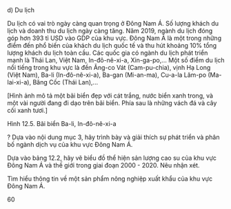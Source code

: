 d) Du lịch

Du lịch có vai trò ngày càng quan trọng ở Đông Nam Á. Số lượng khách du lịch và doanh thu du lịch ngày càng tăng. Năm 2019, ngành du lịch đóng góp hơn 393 tỉ USD vào GDP của khu vực. Đông Nam Á là một trong những điểm đến phổ biến của khách du lịch quốc tế và thu hút khoảng 10% tổng lượng khách du lịch toàn cầu. Các quốc gia có ngành du lịch phát triển mạnh là Thái Lan, Việt Nam, In-đô-nê-xi-a, Xin-ga-po,... Một số điểm du lịch nổi tiếng trong khu vực là đền Ăng-co Vát (Cam-pu-chia), vịnh Hạ Long (Việt Nam), Ba-li (In-đô-nê-xi-a), Ba-gan (Mi-an-ma), Cu-a-la Lăm-po (Ma-lai-xi-a), Băng Cốc (Thái Lan),...

[Hình ảnh mô tả một bãi biển đẹp với cát trắng, nước biển xanh trong, và một vài người đang đi dạo trên bãi biển. Phía sau là những vách đá và cây cối xanh tươi.]

Hình 12.5. Bãi biển Ba-li, In-đô-nê-xi-a

? Dựa vào nội dung mục 3, hãy trình bày và giải thích sự phát triển và phân bố ngành dịch vụ của khu vực Đông Nam Á.

Dựa vào bảng 12.2, hãy vẽ biểu đồ thể hiện sản lượng cao su của khu vực Đông Nam Á và thế giới trong giai đoạn 2000 - 2020. Nêu nhận xét.

Tìm hiểu thông tin về một sản phẩm nông nghiệp xuất khẩu của khu vực Đông Nam Á.

60